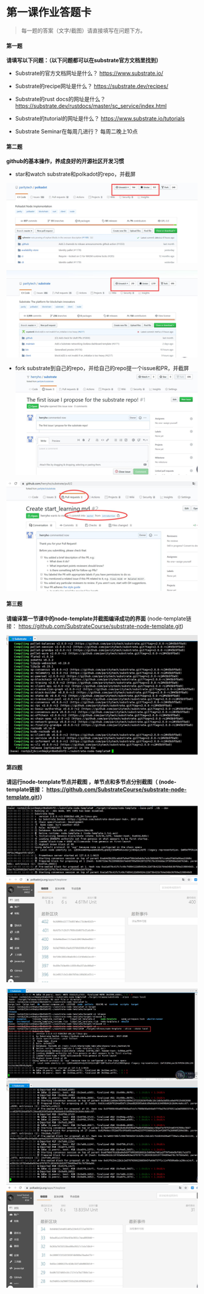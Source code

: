 # 第一课作业答题卡

> 每一题的答案（文字/截图）请直接填写在问题下方。

#### 第一题

**请填写以下问题：（以下问题都可以在substrate官方文档里找到）**

- Substrate的官方文档网址是什么？
https://www.substrate.io/
  

- Substrate的recipe网址是什么？
https://substrate.dev/recipes/
  

- Substrate的rust docs的网址是什么？
https://substrate.dev/rustdocs/master/sc_service/index.html
  

- Substrate的tutorial的网址是什么？
https://www.substrate.io/tutorials
  

- Substrate Seminar在每周几进行？
每周二晚上10点




#### 第二题

**github的基本操作，养成良好的开源社区开发习惯**

- star和watch substrate和polkadot的repo，并截屏

![star_polkadot](images/polkadot_screenshot.jpg)

![star_substrate](images/substrate_screenshot.jpg)
  

- fork substrate到自己的repo，并给自己的repo提一个issue和PR，并截屏
![propose_issue](images/substrate_repo_issue.jpg)

![propose_pr](images/substrate_new_pr.jpg)




#### 第三题

**请编译第一节课中的node-template并截图编译成功的界面** (node-template链接： https://github.com/SubstrateCourse/substrate-node-template.git)

![compile_node_template](images/substrate_node_template_compile_success.jpg)


#### 第四题

**请运行node-template节点并截图 ，单节点和多节点分别截图（ (node-template链接： https://github.com/SubstrateCourse/substrate-node-template.git)）**

![single_node_screenshot](images/single_node.jpg)
![single_node_polkadot_js](images/polkadot_single_node_js_screenshot.jpg)

![multi_node_screenshot_1](images/multi_node_alice_start.jpg)
![multi_node_screenshot_2](images/multi_node_start_finished.jpg)
![multi_node_polkadot_js](images/multi_node_js_screenshot.jpg)